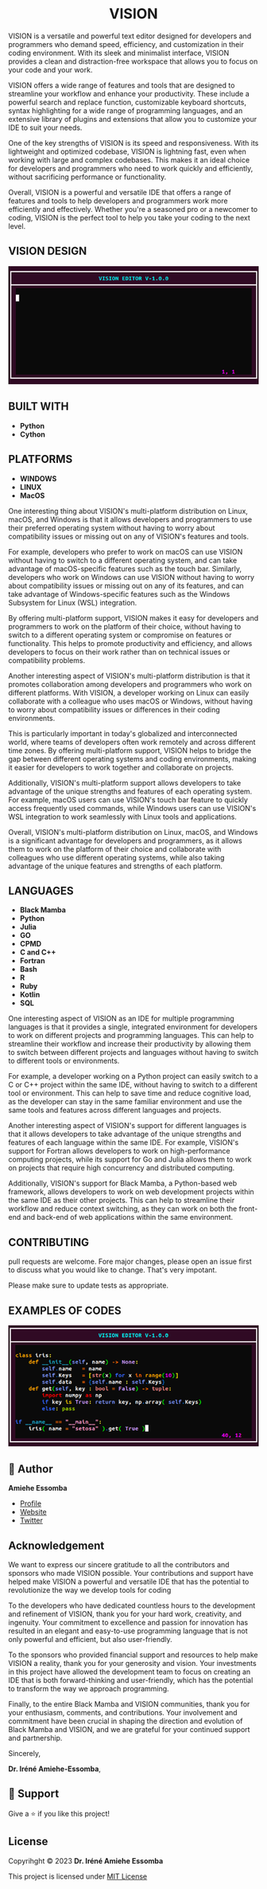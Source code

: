 
<h1 align="center"> VISION </h1>
<p align="left">VISION is a versatile and powerful text editor designed for developers and programmers who demand speed, efficiency, and customization in their coding environment. With its sleek and minimalist interface, VISION provides a clean and distraction-free workspace that allows you to focus on your code and your work.

VISION offers a wide range of features and tools that are designed to streamline your workflow and enhance your productivity. These include a powerful search and replace function, customizable keyboard shortcuts, syntax highlighting for a wide range of programming languages, and an extensive library of plugins and extensions that allow you to customize your IDE to suit your needs.

One of the key strengths of VISION is its speed and responsiveness. With its lightweight and optimized codebase, VISION is lightning fast, even when working with large and complex codebases. This makes it an ideal choice for developers and programmers who need to work quickly and efficiently, without sacrificing performance or functionality.

Overall, VISION is a powerful and versatile IDE that offers a range of features and tools to help developers and programmers work more efficiently and effectively. Whether you're a seasoned pro or a newcomer to coding, VISION is the perfect tool to help you take your coding to the next level.</p>

## VISION DESIGN 

![logo](/images/termios-alpha.png)

## BUILT WITH 
- __**Python**__ 
- __**Cython**__ 

## PLATFORMS
- __**WINDOWS**__ 
- __**LINUX**__ 
- __**MacOS**__ 

<p align="left"> One interesting thing about VISION's multi-platform distribution on Linux, macOS, and Windows is that it allows developers and programmers to use their preferred operating system without having to worry about compatibility issues or missing out on any of VISION's features and tools.

For example, developers who prefer to work on macOS can use VISION without having to switch to a different operating system, and can take advantage of macOS-specific features such as the touch bar. Similarly, developers who work on Windows can use VISION without having to worry about compatibility issues or missing out on any of its features, and can take advantage of Windows-specific features such as the Windows Subsystem for Linux (WSL) integration.

By offering multi-platform support, VISION makes it easy for developers and programmers to work on the platform of their choice, without having to switch to a different operating system or compromise on features or functionality. This helps to promote productivity and efficiency, and allows developers to focus on their work rather than on technical issues or compatibility problems.</p>

<p align="left">Another interesting aspect of VISION's multi-platform distribution is that it promotes collaboration among developers and programmers who work on different platforms. With VISION, a developer working on Linux can easily collaborate with a colleague who uses macOS or Windows, without having to worry about compatibility issues or differences in their coding environments.

This is particularly important in today's globalized and interconnected world, where teams of developers often work remotely and across different time zones. By offering multi-platform support, VISION helps to bridge the gap between different operating systems and coding environments, making it easier for developers to work together and collaborate on projects.

Additionally, VISION's multi-platform support allows developers to take advantage of the unique strengths and features of each operating system. For example, macOS users can use VISION's touch bar feature to quickly access frequently used commands, while Windows users can use VISION's WSL integration to work seamlessly with Linux tools and applications.

Overall, VISION's multi-platform distribution on Linux, macOS, and Windows is a significant advantage for developers and programmers, as it allows them to work on the platform of their choice and collaborate with colleagues who use different operating systems, while also taking advantage of the unique features and strengths of each platform.</p>

## LANGUAGES
- __**Black Mamba**__ 
- __**Python**__ 
- __**Julia**__ 
- __**GO**__ 
- __**CPMD**__ 
- __**C and C++**__ 
- __**Fortran**__ 
- __**Bash**__ 
- __**R**__
- __**Ruby**__ 
- __**Kotlin**__ 
- __**SQL**__ 




<p align="left">One interesting aspect of VISION as an IDE for multiple programming languages is that it provides a single, integrated environment for developers to work on different projects and programming languages. This can help to streamline their workflow and increase their productivity by allowing them to switch between different projects and languages without having to switch to different tools or environments.

For example, a developer working on a Python project can easily switch to a C or C++ project within the same IDE, without having to switch to a different tool or environment. This can help to save time and reduce cognitive load, as the developer can stay in the same familiar environment and use the same tools and features across different languages and projects.

Another interesting aspect of VISION's support for different languages is that it allows developers to take advantage of the unique strengths and features of each language within the same IDE. For example, VISION's support for Fortran allows developers to work on high-performance computing projects, while its support for Go and Julia allows them to work on projects that require high concurrency and distributed computing.

Additionally, VISION's support for Black Mamba, a Python-based web framework, allows developers to work on web development projects within the same IDE as their other projects. This can help to streamline their workflow and reduce context switching, as they can work on both the front-end and back-end of web applications within the same environment.</p>

## CONTRIBUTING
pull requests are welcome. Fore major changes, please open an issue first to discuss what you would like to change.
That's very impotant.

Please make sure to update tests as appropriate.

## EXAMPLES OF CODES
![logo](/images/examples.png)

## 🤵 Author 
__**Amiehe Essomba**__ 

- [Profile](https://github.com/amiehe-essomba "Amiehe Essomba")
- [Website](https://pypi.org/user/amiehe/ "pypi")
- [Twitter](https://twitter.com/irene_essomba?t=dyzm9cjFPhktK4NEtiqtmw&s=09 "@Essomba")

## Acknowledgement
<p align="left">We want to express our sincere gratitude to all the contributors and sponsors who made VISION possible. Your contributions and support have helped make VISION a powerful and versatile IDE that has the potential to revolutionize the way we develop tools for coding</p>

<p align="left">To the developers who have dedicated countless hours to the development and refinement of VISION, thank you for your hard work, creativity, and ingenuity. Your commitment to excellence and passion for innovation has resulted in an elegant and easy-to-use programming language that is not only powerful and efficient, but also user-friendly.</p>

<p align="left">To the sponsors who provided financial support and resources to help make VISION a reality, thank you for your generosity and vision. Your investments in this project have allowed the development team to focus on creating an IDE that is both forward-thinking and user-friendly, which has the potential to transform the way we approach programming.</p>

<p align="left">Finally, to the entire Black Mamba and VISION communities, thank you for your enthusiasm, comments, and contributions. Your involvement and commitment have been crucial in shaping the direction and evolution of Black Mamba and VISION, and we are grateful for your continued support and partnership.

Sincerely,

__**Dr. Iréné Amiehe-Essomba**__,
</p>

## 🤝 Support 
Give a ⭐ if you like this project!

## License 
Copyrihght © 2023 __**Dr. Iréné Amiehe Essomba**__


This project is licensed under [MIT License](https://github.com/amiehe-essomba/BlackMamba/blob/BlackMamba/LICENSE)
